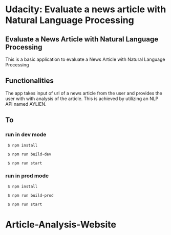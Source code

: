 # Udacity: Evaluate a news article with Natural Language Processing

## Evaluate a News Article with Natural Language Processing

This is a basic application to evaluate a News Article with Natural Language Processing

## Functionalities
The app takes input of url of a news article from the user and provides the user with with analysis of the article. This is achieved by utilizing an NLP API named AYLIEN.

## To
### run in dev mode
` $ npm install`

` $ npm run build-dev`

` $ npm run start`


### run in prod mode
` $ npm install`

` $ npm run build-prod`

` $ npm run start`





# Article-Analysis-Website
